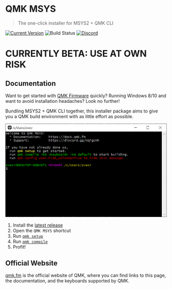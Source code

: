 # QMK MSYS

> The one-click installer for MSYS2 + QMK CLI

[![Current Version](https://img.shields.io/github/tag/zvecr/qmk_distro_msys.svg)](https://github.com/zvecr/qmk_distro_msys/tags)
![Build Status](https://github.com/zvecr/qmk_distro_msys/workflows/CI/badge.svg)
[![Discord](https://img.shields.io/discord/440868230475677696.svg?logo=discord&color=7289DA)](https://discord.gg/Uq7gcHh)

# CURRENTLY BETA: USE AT OWN RISK

## Documentation

Want to get started with [QMK Firmware](https://qmk.fm) quickly? Running Windows 8/10 and want to avoid installation headaches? Look no further!

Bundling MSYS2 + QMK CLI together, this installer package aims to give you a QMK build environment with as little effort as possible.

![terminal example](./docs/terminal.png)

1. Install the [latest release](https://github.com/zvecr/qmk_distro_msys/releases)
1. Open the `QMK MSYS` shortcut
1. Run [`qmk setup`](https://docs.qmk.fm/#/newbs_getting_started?id=set-up-qmk)
1. Run [`qmk compile`](https://docs.qmk.fm/#/newbs_getting_started?id=_4-test-your-build-environment)
1. Profit!

## Official Website

[qmk.fm](https://qmk.fm) is the official website of QMK, where you can find links to this page, the documentation, and the keyboards supported by QMK.
